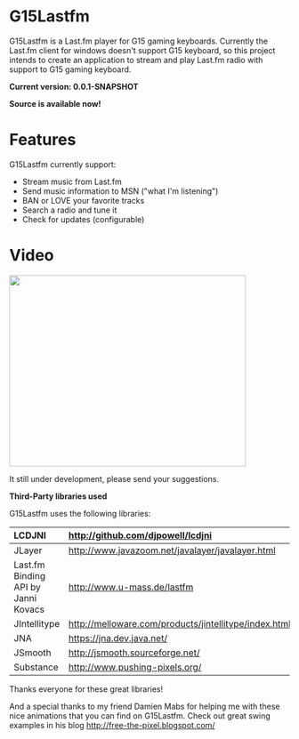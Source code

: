 # G15Lastfm #

G15Lastfm is a Last.fm player for G15 gaming keyboards.
Currently the Last.fm client for windows doesn't support G15 keyboard, so this project intends to create an application to stream and play Last.fm radio with support to G15 gaming keyboard.

**Current version: 0.0.1-SNAPSHOT**

**Source is available now!**

# Features #
G15Lastfm currently support:
  * Stream music from Last.fm
  * Send music information to MSN ("what I'm listening")
  * BAN or LOVE your favorite tracks
  * Search a radio and tune it
  * Check for updates (configurable)

# Video #
<a href='http://www.youtube.com/watch?feature=player_embedded&v=h3BUapQE70I' target='_blank'><img src='http://img.youtube.com/vi/h3BUapQE70I/0.jpg' width='425' height=344 /></a>

It still under development, please send your suggestions.

**Third-Party libraries used**

G15Lastfm uses the following libraries:

| LCDJNI | http://github.com/djpowell/lcdjni |
|:-------|:----------------------------------|
| JLayer | http://www.javazoom.net/javalayer/javalayer.html |
| Last.fm Binding API by Janni Kovacs | http://www.u-mass.de/lastfm |
| JIntellitype | http://melloware.com/products/jintellitype/index.html |
| JNA | https://jna.dev.java.net/ |
| JSmooth | http://jsmooth.sourceforge.net/ |
| Substance | http://www.pushing-pixels.org/ |

Thanks everyone for these great libraries!

And a special thanks to my friend Damien Mabs for helping me with these nice animations that you can find on G15Lastfm.
Check out great swing examples in his blog http://free-the-pixel.blogspot.com/


